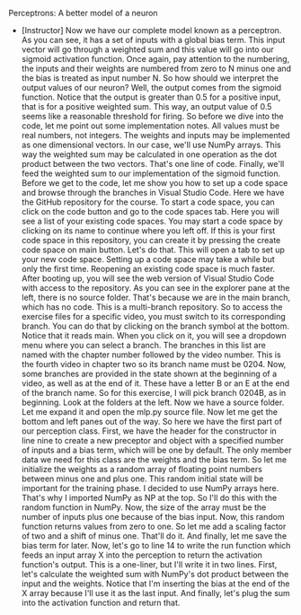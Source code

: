 Perceptrons: A better model of a neuron
- [Instructor] Now we have our complete model known as a perceptron. As you can see, it has a set of inputs with a global bias term. This input vector will go through a weighted sum and this value will go into our sigmoid activation function. Once again, pay attention to the numbering, the inputs and their weights are numbered from zero to N minus one and the bias is treated as input number N. So how should we interpret the output values of our neuron? Well, the output comes from the sigmoid function. Notice that the output is greater than 0.5 for a positive input, that is for a positive weighted sum. This way, an output value of 0.5 seems like a reasonable threshold for firing. So before we dive into the code, let me point out some implementation notes. All values must be real numbers, not integers. The weights and inputs may be implemented as one dimensional vectors. In our case, we'll use NumPy arrays. This way the weighted sum may be calculated in one operation as the dot product between the two vectors. That's one line of code. Finally, we'll feed the weighted sum to our implementation of the sigmoid function. Before we get to the code, let me show you how to set up a code space and browse through the branches in Visual Studio Code. Here we have the GitHub repository for the course. To start a code space, you can click on the code button and go to the code spaces tab. Here you will see a list of your existing code spaces. You may start a code space by clicking on its name to continue where you left off. If this is your first code space in this repository, you can create it by pressing the create code space on main button. Let's do that. This will open a tab to set up your new code space. Setting up a code space may take a while but only the first time. Reopening an existing code space is much faster. After booting up, you will see the web version of Visual Studio Code with access to the repository. As you can see in the explorer pane at the left, there is no source folder. That's because we are in the main branch, which has no code. This is a multi-branch repository. So to access the exercise files for a specific video, you must switch to its corresponding branch. You can do that by clicking on the branch symbol at the bottom. Notice that it reads main. When you click on it, you will see a dropdown menu where you can select a branch. The branches in this list are named with the chapter number followed by the video number. This is the fourth video in chapter two so its branch name must be 0204. Now, some branches are provided in the state shown at the beginning of a video, as well as at the end of it. These have a letter B or an E at the end of the branch name. So for this exercise, I will pick branch 0204B, as in beginning. Look at the folders at the left. Now we have a source folder. Let me expand it and open the mlp.py source file. Now let me get the bottom and left panes out of the way. So here we have the first part of our perception class. First, we have the header for the constructor in line nine to create a new preceptor and object with a specified number of inputs and a bias term, which will be one by default. The only member data we need for this class are the weights and the bias term. So let me initialize the weights as a random array of floating point numbers between minus one and plus one. This random initial state will be important for the training phase. I decided to use NumPy arrays here. That's why I imported NumPy as NP at the top. So I'll do this with the random function in NumPy. Now, the size of the array must be the number of inputs plus one because of the bias input. Now, this random function returns values from zero to one. So let me add a scaling factor of two and a shift of minus one. That'll do it. And finally, let me save the bias term for later. Now, let's go to line 14 to write the run function which feeds an input array X into the perception to return the activation function's output. This is a one-liner, but I'll write it in two lines. First, let's calculate the weighted sum with NumPy's dot product between the input and the weights. Notice that I'm inserting the bias at the end of the X array because I'll use it as the last input. And finally, let's plug the sum into the activation function and return that.